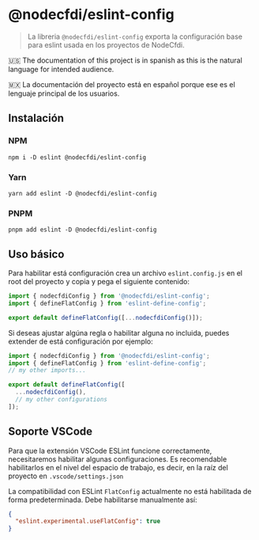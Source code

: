 # @nodecfdi/eslint-config

> La libreria `@nodecfdi/eslint-config` exporta la configuración base para eslint usada en los proyectos de NodeCfdi.

:us: The documentation of this project is in spanish as this is the natural language for intended audience.

:mexico: La documentación del proyecto está en español porque ese es el lenguaje principal de los usuarios.

## Instalación

### NPM

```shell
npm i -D eslint @nodecfdi/eslint-config
```

### Yarn

```shell
yarn add eslint -D @nodecfdi/eslint-config
```

### PNPM

```shell
pnpm add eslint -D @nodecfdi/eslint-config
```

## Uso básico

Para habilitar está configuración crea un archivo `eslint.config.js` en el root del proyecto y copia y pega el siguiente contenido:

```js
import { nodecfdiConfig } from '@nodecfdi/eslint-config';
import { defineFlatConfig } from 'eslint-define-config';

export default defineFlatConfig([...nodecfdiConfig()]);
```

Si deseas ajustar algúna regla o habilitar alguna no incluida, puedes extender de está configuración por ejemplo:

```js
import { nodecfdiConfig } from '@nodecfdi/eslint-config';
import { defineFlatConfig } from 'eslint-define-config';
// my other imports...

export default defineFlatConfig([
  ...nodecfdiConfig(),
  // my other configurations
]);
```

## Soporte VSCode

Para que la extensión VSCode ESLint funcione correctamente, necesitaremos habilitar algunas configuraciones. Es recomendable habilitarlos en el nivel del espacio de trabajo, es decir, en la raíz del proyecto en `.vscode/settings.json`

La compatibilidad con ESLint `FlatConfig` actualmente no está habilitada de forma predeterminada. Debe habilitarse manualmente así:

```json
{
  "eslint.experimental.useFlatConfig": true
}
```
